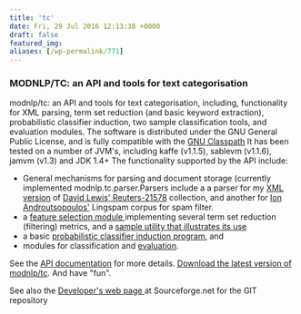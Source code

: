 ```yaml
---
title: 'tc'
date: Fri, 29 Jul 2016 12:13:38 +0000
draft: false
featured_img: 
aliases: [/wp-permalink/771]
---
```


<div class="entry-post"><h3>MODNLP/TC: an API and tools for text categorisation</h3>
modnlp/tc: an API and tools for text categorisation, including, functionality for XML parsing, term set reduction (and basic keyword extraction), probabilistic classifier induction, two sample classification tools, and evaluation modules. The software is distributed under the GNU General Public License, and is fully compatible with the <a href="http://www.gnu.org/software/classpath/">GNU Classpath</a> It has been tested on a number of JVM's, including kaffe (v1.1.5), sablevm (v1.1.6), jamvm (v1.3) and JDK 1.4+ The functionality supported by the API include:
<ul>
 	<li>General mechanisms for parsing and document storage (currently implemented modnlp.tc.parser.Parsers include a a parser for my <a href="http://modnlp.sourceforge.net/reuters21578.html">XML version</a> of <a href="http://www.daviddlewis.com/resources/testcollections/reuters21578/">David Lewis' Reuters-21578</a> collection, and another for <a href="http://www.aueb.gr/users/ion/">Ion Androutsopoulos'</a> Lingspam corpus for spam filter.</li>
 	<li>a <a href="http://modnlp.sourceforge.net/doc/modnlp/tc/tsr/package-summary.html">feature selection module </a>implementing several term set reduction (filtering) metrics, and a <a href="http://modnlp.sourceforge.net/doc/modnlp/tc/tsr/MakeReducedTermSet.html">sample utility that illustrates its use</a></li>
 	<li>a basic <a href="http://modnlp.sourceforge.net/doc/modnlp/tc/induction/MakeProbabilityModel.html">probabilistic classifier induction program</a>, and</li>
 	<li>modules for classification and <a href="http://modnlp.sourceforge.net/doc/modnlp/tc/evaluation/package-summary.html">evaluation</a>.</li>
</ul>
See the <a href="http://modnlp.sourceforge.net/doc/">API documentation</a> for more details.
<a href="https://sourceforge.net/projects/modnlp/">Download the latest version of modnlp/tc</a>. And have "fun".

See also the <a href="https://sourceforge.net/projects/modnlp/">Developer's web page </a>at Sourceforge.net for the GIT repository</div>